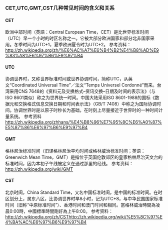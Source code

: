 ### CET,UTC,GMT,CST几种常见时间的含义和关系



#### CET
欧洲中部时间（英語：Central European Time，CET）是比世界标准时间（UTC）早一个小时的时区名称之一。它被大部分欧洲国家和部分北非国家采用。冬季时间为UTC+1，夏季欧洲夏令时为UTC+2。
参考资料：<http://zh.wikipedia.org/zh/%E6%AC%A7%E6%B4%B2%E4%B8%AD%E9%83%A8%E6%97%B6%E9%97%B4>

#### UTC

协调世界时，又称世界标准时间或世界协调时间，简称UTC，从英文“Coordinated Universal Time”／法文“Temps Universel Cordonné”而来。台湾采用CNS 7648的《资料元及交换格式–资讯交换–日期及时间的表示法》（与ISO 8601类似）称之为世界统一时间。中国大陆采用ISO 8601-1988的国标《数据元和交换格式信息交换日期和时间表示法》（GB/T 7408）中称之为国际协调时间。协调世界时是以原子时秒长为基础，在时刻上尽量接近于世界时的一种时间计量系统。
参考资料<http://zh.wikipedia.org/zhhans/%E4%B8%96%E7%95%8C%E6%A0%87%E5%87%86%E6%97%B6%E9%97%B4>

#### GMT

格林尼治标准时间（旧译格林尼治平均时间或格林威治标准时间；英语：Greenwich Mean Time，GMT）是指位于英国伦敦郊区的皇家格林尼治天文台的标准时间，因为本初子午线被定义在通过那里的经线。
参考资料：<http://zh.wikipedia.org/wiki/GMT>

#### CST

北京时间，China Standard Time，又名中国标准时间，是中国的标准时间。在时区划分上，属东八区，比协调世界时早8小时，记为UTC+8，与中华民国国家标准时间（旧称“中原标准时间”）、香港时间和澳门时间和相同。當格林威治時間為凌晨0:00時，中國標準時間剛好為上午8:00。
参考资料：<http://zh.wikipedia.org/zh/CSThttp://zh.wikipedia.org/wiki/%E5%8C%97%E4%BA%AC%E6%97%B6%E9%97%B4>